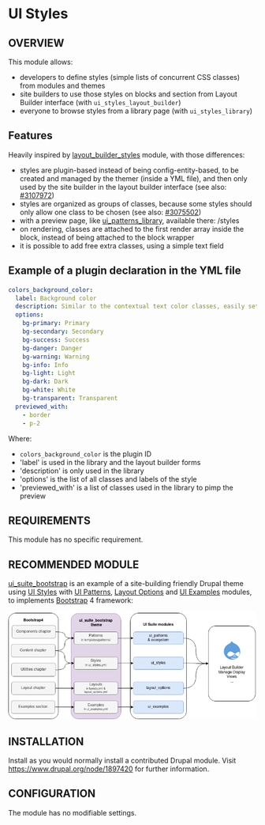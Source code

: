 # UI Styles

OVERVIEW
------------

This module allows:

- developers to define styles (simple lists of concurrent CSS classes) from modules and themes
- site builders to use those styles on blocks and section from Layout Builder interface (with `ui_styles_layout_builder`)
- everyone to browse styles from a library page (with `ui_styles_library`)

## Features

Heavily inspired by [layout\_builder\_styles](https://www.drupal.org/project/layout_builder_styles) module, with those differences:

* styles are plugin-based instead of being config-entity-based, to be created and managed by the themer (inside a YML file), and then only used by the site builder in the layout builder interface (see also: [#3107972](https://www.drupal.org/project/layout_builder_styles/issues/3107972))
* styles are organized as groups of classes, because some styles should only allow one class to be chosen (see also: [#3075502](https://www.drupal.org/project/layout_builder_styles/issues/3075502))
* with a preview page, like [ui_patterns_library](https://ui-patterns.readthedocs.io/en/8.x-1.x/content/patterns-definition.html), available there: /styles 
* on rendering, classes are attached to the first render array inside the block, instead of being attached to the block wrapper
* it is possible to add free extra classes, using a simple text field

## Example of a plugin declaration in the YML file

```yaml
colors_background_color:
  label: Background color
  description: Similar to the contextual text color classes, easily set the background of an element to any contextual class.
  options:
    bg-primary: Primary
    bg-secondary: Secondary
    bg-success: Success
    bg-danger: Danger
    bg-warning: Warning
    bg-info: Info
    bg-light: Light
    bg-dark: Dark
    bg-white: White
    bg-transparent: Transparent
  previewed_with:
    - border
    - p-2
```

Where:

* `colors_background_color` is the plugin ID
* 'label' is used in the library and the layout builder forms
* 'description' is only used in the library
* 'options' is the list of all classes and labels of the style
* 'previewed_with' is a list of classes used in the library to pimp the preview

REQUIREMENTS
------------

This module has no specific requirement.

RECOMMENDED MODULE
------------

[ui\_suite\_bootstrap](https://github.com/pdureau/ui_suite_bootstrap) is an example of a site-building friendly Drupal theme using [UI Styles](https://www.drupal.org/project/ui_styles) with [UI Patterns](https://www.drupal.org/project/ui_patterns), [Layout Options](https://www.drupal.org/project/layout_options) and [UI Examples](https://www.drupal.org/project/ui_examples) modules, to implements [Bootstrap](https://getbootstrap.com/) 4 framework:


![Overview](doc/schema.png)


INSTALLATION
------------

Install as you would normally install a contributed Drupal module. Visit
   https://www.drupal.org/node/1897420 for further information.


CONFIGURATION
-------------

The module has no modifiable settings.
